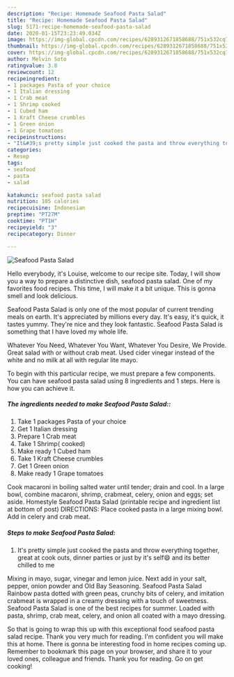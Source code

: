```yaml
---
description: "Recipe: Homemade Seafood Pasta Salad"
title: "Recipe: Homemade Seafood Pasta Salad"
slug: 5171-recipe-homemade-seafood-pasta-salad
date: 2020-01-15T23:23:49.034Z
image: https://img-global.cpcdn.com/recipes/6289312671858688/751x532cq70/seafood-pasta-salad-recipe-main-photo.jpg
thumbnail: https://img-global.cpcdn.com/recipes/6289312671858688/751x532cq70/seafood-pasta-salad-recipe-main-photo.jpg
cover: https://img-global.cpcdn.com/recipes/6289312671858688/751x532cq70/seafood-pasta-salad-recipe-main-photo.jpg
author: Melvin Soto
ratingvalue: 3.8
reviewcount: 12
recipeingredient:
- 1 packages Pasta of your choice
- 1 Italian dressing
- 1 Crab meat
- 1 Shrimp cooked
- 1 Cubed ham
- 1 Kraft Cheese crumbles
- 1 Green onion
- 1 Grape tomatoes
recipeinstructions:
- "It&#39;s pretty simple just cooked the pasta and throw everything together, great at cook outs, dinner parties or just by it&#39;s self😄 and its better chilled to me"
categories:
- Resep
tags:
- seafood
- pasta
- salad

katakunci: seafood pasta salad
nutrition: 105 calories
recipecuisine: Indonesian
preptime: "PT27M"
cooktime: "PT1H"
recipeyield: "3"
recipecategory: Dinner

---
```



![Seafood Pasta Salad](https://img-global.cpcdn.com/recipes/6289312671858688/751x532cq70/seafood-pasta-salad-recipe-main-photo.jpg)

Hello everybody, it's Louise, welcome to our recipe site. Today, I will show you a way to prepare a distinctive dish, seafood pasta salad. One of my favorites food recipes. This time, I will make it a bit unique. This is gonna smell and look delicious.

Seafood Pasta Salad is only one of the most popular of current trending meals on earth. It's appreciated by millions every day. It's easy, it's quick, it tastes yummy. They're nice and they look fantastic. Seafood Pasta Salad is something that I have loved my whole life.

Whatever You Need, Whatever You Want, Whatever You Desire, We Provide. Great salad with or without crab meat. Used cider vinegar instead of the white and no milk at all with regular lite mayo.


To begin with this particular recipe, we must prepare a few components. You can have seafood pasta salad using 8 ingredients and 1 steps. Here is how you can achieve it.

##### The ingredients needed to make Seafood Pasta Salad::

1. Take 1 packages Pasta of your choice
1. Get 1 Italian dressing
1. Prepare 1 Crab meat
1. Take 1 Shrimp( cooked)
1. Make ready 1 Cubed ham
1. Take 1 Kraft Cheese crumbles
1. Get 1 Green onion
1. Make ready 1 Grape tomatoes


Cook macaroni in boiling salted water until tender; drain and cool. In a large bowl, combine macaroni, shrimp, crabmeat, celery, onion and eggs; set aside. Homestyle Seafood Pasta Salad (printable recipe and ingredient list at bottom of post) DIRECTIONS: Place cooked pasta in a large mixing bowl. Add in celery and crab meat. 

##### Steps to make Seafood Pasta Salad:

1. It&#39;s pretty simple just cooked the pasta and throw everything together, great at cook outs, dinner parties or just by it&#39;s self😄 and its better chilled to me


Mixing in mayo, sugar, vinegar and lemon juice. Next add in your salt, pepper, onion powder and Old Bay Seasoning. Seafood Pasta Salad Rainbow pasta dotted with green peas, crunchy bits of celery, and imitation crabmeat is wrapped in a creamy dressing with a touch of sweetness. Seafood Pasta Salad is one of the best recipes for summer. Loaded with pasta, shrimp, crab meat, celery, and onion all coated with a mayo dressing. 

So that is going to wrap this up with this exceptional food seafood pasta salad recipe. Thank you very much for reading. I'm confident you will make this at home. There is gonna be interesting food in home recipes coming up. Remember to bookmark this page on your browser, and share it to your loved ones, colleague and friends. Thank you for reading. Go on get cooking!
